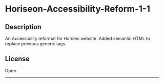 # Horiseon-Accessibility-Reform-1-1

## Description

An Accessibility reformat for Horisen website. Added semantic HTML to replace previous generic tags.

## License

Open.

---